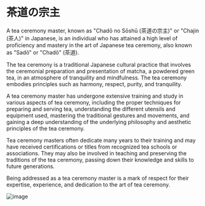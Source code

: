 # 茶道の宗主

A tea ceremony master, known as "Chadō no Sōshū (茶道の宗主)" or "Chajin (茶人)" in Japanese, is an individual who has attained a high level of proficiency and mastery in the art of Japanese tea ceremony, also known as "Sadō" or "Chadō" (茶道).

The tea ceremony is a traditional Japanese cultural practice that involves the ceremonial preparation and presentation of matcha, a powdered green tea, in an atmosphere of tranquility and mindfulness. The tea ceremony embodies principles such as harmony, respect, purity, and tranquility.

A tea ceremony master has undergone extensive training and study in various aspects of tea ceremony, including the proper techniques for preparing and serving tea, understanding the different utensils and equipment used, mastering the traditional gestures and movements, and gaining a deep understanding of the underlying philosophy and aesthetic principles of the tea ceremony.

Tea ceremony masters often dedicate many years to their training and may have received certifications or titles from recognized tea schools or associations. They may also be involved in teaching and preserving the traditions of the tea ceremony, passing down their knowledge and skills to future generations.

Being addressed as a tea ceremony master is a mark of respect for their expertise, experience, and dedication to the art of tea ceremony.

![image](https://github.com/amneacsu/amneacsu/assets/1915322/3e33a7b1-cd7f-4c20-a421-aa4f668a708f)
